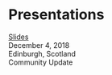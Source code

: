 # Presentations

[Slides](./iiif_community_update/)  
December 4, 2018  
Edinburgh, Scotland  
Community Update  


